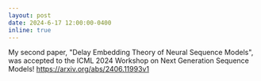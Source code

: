```yaml
---
layout: post
date: 2024-6-17 12:00:00-0400
inline: true
---
```

My second paper, "Delay Embedding Theory of Neural Sequence Models", was accepted to the ICML 2024 Workshop on Next Generation Sequence Models! https://arxiv.org/abs/2406.11993v1